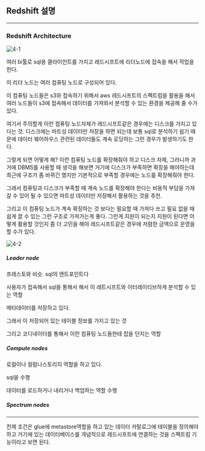## Redshift 설명

---

### Redshift Architecture

![4-1](https://user-images.githubusercontent.com/86764734/163197443-6f1bad2f-fb5c-40c0-a60a-dc5686ab6f9a.png)


여러 bi툴로 sql용 클라이언트를 가지고 레드시프트에 리더노드에 접속을 해서 작업을 한다.

이 리더 노드는 여러 컴퓨팅 노드로 구성되어 있다.

이 컴퓨팅 노드들은 s3와 접속하기 위해서 aws 레드시프트의 스펙트럼을 활용을 해서 여러 노드들이 s3에 접속해서 데이터를 가져와서 분석할 수 있는 환경을 제공해 줄 수가 있다.

여기서 주의할게 이런 컴퓨팅 노드자체가 레드시프트같은 경우에는 디스크를 가지고 있다는 것. 디스크에는 마트성 데이터만 저장을 하면 되는데 보통 sql로 분석하기 쉽기 때문에 데이터 웨어하우스 관련된 데이터들도 계속 로딩하는 그런 경우가 발생하기도 한다. 

그렇게 되면 어떻게 해? 이런 컴퓨팅 노드를 확장해줘야 하고 디스크 자체, 그러니까 과거에 DBMS를 사용할 때 생각을 해보면 거기에 디스크가 부족하면 확장을 해야하는데 최근에 구조가 좀 바뀌긴 했지만 기본적으로 부족할 경우에는 노드를 확장해줘야 한다. 

그래서 컴퓨팅과 디스크가 부족할 때 계속 노드를 확장해야 한다는 비용적 부담을 가져갈 수 있어 될 수 있으면 마트성 데이터만 저장해서 활용하는 것을 추천.

그리고 이 컴퓨팅 노드가 계속 확장하는 것 보다는 필요할 때 가져다 쓰고 필요 없을 때 쉽게 끌 수 있는 그런 구조로 가져가는게 좋다. 그런게 지원이 되는지 지원이 된다면 어떻게 활용할 것인지 좀 더 고민을 해야 레드시프트같은 경우에 저렴한 금액으로 운영을 할 수가 있다.

![4-2](https://user-images.githubusercontent.com/86764734/163197467-e4dee95c-9a8e-47f4-abb1-6548c3aeab2d.png)


##### Leader node

프레스토와 비슷. sql의 엔트포인트다 

사용자가 접속해서 sql을 통해서 해서 이 레트시프트와 이터레이티브하게 분석할 수 있는 역할

메타데이터를 저장하고 있다. 

그래서 이 저장되어 있는 테이블 정보를 가지고 있는 것

그리고 코디네이터를 통해서 이런 컴퓨팅 노드들한테 잡을 던지는 역할

##### Compute nodes

로컬이나 컬럼나스토리지 역할을 하고 있다. 

sql을 수행

데이터를 로드하거나 내리거나 백업하는 역할 수행

##### Spectrum nodes

---

전제 조건은 glue에 metastore역할을 하고 있는 데이터 카탈로그에 테이블을 정의해야 하고 거기에 있는 데이터베이스를 개념적으로 레드시프트에 연결하는 것을 스펙트럼 기능이라고 보면 된다. 